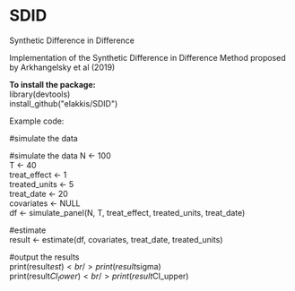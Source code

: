 # SDID
Synthetic Difference in Difference

Implementation of the Synthetic Difference in Difference Method proposed by Arkhangelsky et al (2019)


<b> To install the package: </b> <br />
library(devtools) <br />
install_github("elakkis/SDID") <br />



Example code:


#simulate the data


#simulate the data
N <- 100  <br />
T <- 40 <br />
treat_effect <- 1 <br />
treated_units <- 5<br />
treat_date <- 20<br />
covariates <- NULL<br />
df <- simulate_panel(N, T, treat_effect, treated_units, treat_date)<br />

#estimate<br />
result <- estimate(df, covariates, treat_date, treated_units)<br />


#output the results<br />
print(result$est)<br />
print(result$sigma)<br />
print(result$CI_lower)<br />
print(result$CI_upper)<br />
